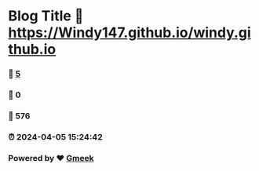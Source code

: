 # Blog Title :link: https://Windy147.github.io/windy.github.io 
### :page_facing_up: [5](https://Windy147.github.io/windy.github.io/tag.html) 
### :speech_balloon: 0 
### :hibiscus: 576 
### :alarm_clock: 2024-04-05 15:24:42 
### Powered by :heart: [Gmeek](https://github.com/Meekdai/Gmeek)
